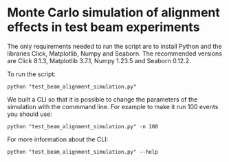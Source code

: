 # Monte Carlo simulation of alignment effects in test beam experiments
The only requirements needed to run the script are to install Python and the libraries Click, Matplotlib, Numpy and Seaborn. 
The recommended versions are Click 8.1.3, Matplotlib 3.7.1, Numpy 1.23.5 and Seaborn 0.12.2.

To run the script:
```console
python "test_beam_alignment_simulation.py"
```

We built a CLI so that it is possible to change the parameters of the simulation with the commmand line.
For example to make it run 100 events you should use:
```console
python "test_beam_alignment_simulation.py" -n 100
```

For more information about the CLI:
```console
python "test_beam_alignment_simulation.py" --help
```
